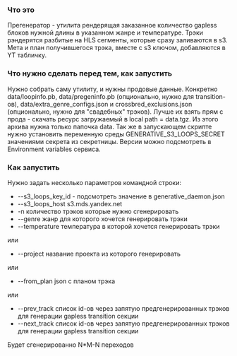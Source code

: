 ### Что это

Прегенератор - утилита рендерящая заказанное количество gapless блоков нужной длины в
указанном жанре и температуре. Трэки рэндерятся разбитые на HLS сегменты, которые
сразу заливаются в s3. Мета и план получившегося трэка, вместе с s3 ключом, добавляются в YT табличку.

### Что нужно сделать перед тем, как запустить 

Нужно собрать саму утилиту, и нужны продовые данные.
Конкретно data/loopinfo.pb, data/pregeninfo.pb (опционально, нужно для transition-ов), data/extra_genre_configs.json
и crossbred_exclusions.json (опционально, нужно для "свадебных" трэков).
Лучше их взять прям с прода - скачать ресурс загружаемый в local path = data.tgz. 
Из этого архива нужна только папочка data.
Так же в запускающем скрипте нужно установить переменную среды
GENERATIVE_S3_LOOPS_SECRET значениями секрета из секретницы.
Версии можно подсмотреть в Environment variables сервиса.

### Как запустить

Нужно задать несколько параметров командной строки:

 * --s3_loops_key_id - подсмотреть значение в generative_daemon.json
 * --s3_loops_host s3.mds.yandex.net
 * -n количество трэков которые нужно сгенерировать
 * --genre жанр для которого хочется генерировать трэки
 * --temperature температура в которой хочется генерировать трэки

или

 * --project название проекта из которого генерировать

или

 * --from_plan json с планом трэка

или

 * --prev_track список id-ов через запятую предгенерированных трэков для генерации gapless transition секции
 * --next_track список id-ов через запятую предгенерированных трэков для генерации gapless transition секции

Будет сгенерированно N*M-N переходов

